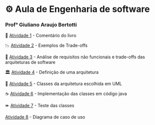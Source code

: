 # :gear: Aula de Engenharia de software	
### Prof° Giuliano Araujo Bertotti

:book: [Atividade 1](https://github.com/PalomaSoaresR/bertoti/blob/main/atividade1.md) - Comentário do livro

:chart_with_downwards_trend: [Atividade 2](https://github.com/PalomaSoaresR/bertoti/blob/main/atividade2.md) - Exemplos de Trade-offs

🔎 [Atividade 3](https://github.com/PalomaSoaresR/bertoti/blob/main/atividade3.md) - Análise de requisitos não funcionais e trade-offs das arquiteturas de software

🏛 [Atividade 4](https://github.com/PalomaSoaresR/bertoti/blob/main/atividade4.md) - Definição de uma arquitetura

📌 [Atividade 5](https://github.com/PalomaSoaresR/bertoti/blob/main/atividade5.md) - Classes da arquitetura escolhida em UML

☕️ [Atividade 6](https://github.com/PalomaSoaresR/bertoti/tree/main/twitter/src/main/java/com/example) - Implementação das classes em código java

⏩️ [Atividade 7](https://github.com/PalomaSoaresR/bertoti/tree/main/twitter/src/test/java) - Teste das classes

[Atividade 8](https://github.com/PalomaSoaresR/bertoti/blob/main/atividade8.md) - Diagrama de caso de uso

 
